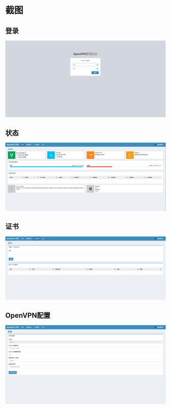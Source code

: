 # 截图

## 登录

![Status page](images/preview_login.png?raw=true)

## 状态

![Status page](images/preview_status.png?raw=true)

## 证书

![Status page](images/preview_certificates.png?raw=true)

## OpenVPN配置

![Status page](images/preview_openvpn_config.png?raw=true)
